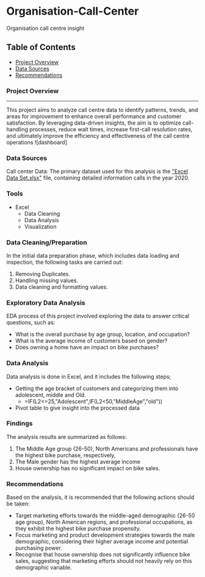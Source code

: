 # Organisation-Call-Center
Organisation call centre insight 

## Table of Contents

- [Project Overview](#project-overview)
- [Data Sources](#data-sources)
- [Recommendations](#recommendations)

### Project Overview
---

This project aims to analyze call centre data to identify patterns, trends, and areas for improvement to enhance overall performance and customer satisfaction. By leveraging data-driven insights, the aim is to optimize call-handling processes, reduce wait times, increase first-call resolution rates, and ultimately improve the efficiency and effectiveness of the call centre operations
![dashboard]

### Data Sources

Call center Data: The primary dataset used for this analysis is the ["Excel Data Set.xlsx"](https://github.com/Horlzy/Bike-Sales/blob/main/Excel%20Project%20Dataset.xlsx) file, containing detailed information calls in the year 2020.

### Tools

- Excel
  -  Data Cleaning
  -  Data Analysis
  - Visualization

### Data Cleaning/Preparation

In the initial data preparation phase, which includes data loading and inspection, the following tasks are carried out:
1. Removing Duplicates.
2. Handling missing values.
3. Data cleaning and formatting values.

### Exploratory Data Analysis

EDA process of this project involved exploring the data to answer critical questions, such as:

- What is the overall purchase by age group, location, and occupation?
- What is the average income of customers based on gender?
- Does owning a home have an impact on bike purchases?

### Data Analysis

Data analysis is done in Excel, and it includes the following steps;
- Getting the age bracket of customers and categorizing them into adolescent, middle and Old.
  - =IF(L2<=25,"Adolescent",IF(L2<50,"MiddleAge","old"))
- Pivot table to give insight into the processed data
### Findings

The analysis results are summarized as follows:
1. The Middle Age group (26-50), North Americans and professionals have the highest bike purchase, respectively, 
2. The Male gender has the highest average income
3. House ownership has no significant impact on bike sales. 

### Recommendations

Based on the analysis, it is recommended that the following actions should be taken:
- Target marketing efforts towards the middle-aged demographic (26-50 age group), North American regions, and professional occupations, as they exhibit the highest bike purchase propensity.
- Focus marketing and product development strategies towards the male demographic, considering their higher average income and potential purchasing power.
- Recognise that house ownership does not significantly influence bike sales, suggesting that marketing efforts should not heavily rely on this demographic variable.
